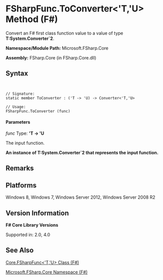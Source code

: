 # FSharpFunc.ToConverter<'T,'U> Method (F#)

Convert an F# first class function value to a value of type **T:System.Converter&#96;2**.

**Namespace/Module Path:** Microsoft.FSharp.Core

**Assembly:** FSharp.Core (in FSharp.Core.dll)


## Syntax


```


// Signature:
static member ToConverter : ('T -> 'U) -> Converter<'T,'U>

// Usage:
FSharpFunc.ToConverter (func)

```



#### Parameters
*func*
Type: **'T -&gt; 'U**


The input function.



**An instance of T:System.Converter&#96;2 that represents the input function.**
## Remarks

## Platforms
Windows 8, Windows 7, Windows Server 2012, Windows Server 2008 R2


## Version Information
**F# Core Library Versions**

Supported in: 2.0, 4.0




## See Also
[Core.FSharpFunc&#60;'T,'U&#62; Class &#40;F&#35;&#41;](Core.FSharpFunc%5B%27T%2C%27U%5D-Class-%5BFSharp%5D.md)

[Microsoft.FSharp.Core Namespace &#40;F&#35;&#41;](Microsoft.FSharp.Core-Namespace-%5BFSharp%5D.md)


